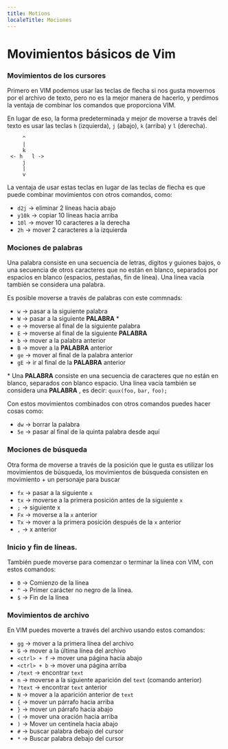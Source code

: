 ```yaml
---
title: Motions
localeTitle: Mociones
---
```

# Movimientos básicos de Vim

### Movimientos de los cursores

Primero en VIM podemos usar las teclas de flecha si nos gusta movernos por el archivo de texto, pero no es la mejor manera de hacerlo, y perdimos la ventaja de combinar los comandos que proporciona VIM.

En lugar de eso, la forma predeterminada y mejor de moverse a través del texto es usar las teclas `h` (izquierda), `j` (abajo), `k` (arriba) y `l` (derecha).
```
     ^ 
     | 
     k 
 <- h   l -> 
     j 
     | 
     v 
```

La ventaja de usar estas teclas en lugar de las teclas de flecha es que puede combinar movimientos con otros comandos, como:

*   `d2j` -> eliminar 2 líneas hacia abajo
*   `y10k` -> copiar 10 líneas hacia arriba
*   `10l` -> mover 10 caracteres a la derecha
*   `2h` -> mover 2 caracteres a la izquierda

### Mociones de palabras

Una palabra consiste en una secuencia de letras, dígitos y guiones bajos, o una secuencia de otros caracteres que no están en blanco, separados por espacios en blanco (espacios, pestañas, fin de línea). Una línea vacía también se considera una palabra.

Es posible moverse a través de palabras con este commnads:

*   `w` -> pasar a la siguiente palabra
*   `W` -> pasar a la siguiente **PALABRA** \*
*   `e` -> moverse al final de la siguiente palabra
*   `E` -> moverse al final de la siguiente **PALABRA**
*   `b` -> mover a la palabra anterior
*   `B` -> mover a la **PALABRA** anterior
*   `ge` -> mover al final de la palabra anterior
*   `gE` -> ir al final de la **PALABRA** anterior

\* Una **PALABRA** consiste en una secuencia de caracteres que no están en blanco, separados con blanco espacio. Una línea vacía también se considera una **PALABRA** , es decir: `quux(foo,` `bar,` `foo);`

Con estos movimientos combinados con otros comandos puedes hacer cosas como:

*   `dw` -> borrar la palabra
*   `5e` -> pasar al final de la quinta palabra desde aquí

### Mociones de búsqueda

Otra forma de moverse a través de la posición que le gusta es utilizar los movimientos de búsqueda, los movimientos de búsqueda consisten en movimiento + un personaje para buscar

*   `fx` -> pasar a la siguiente `x`
*   `tx` -> moverse a la primera posición antes de la siguiente `x`
*   `;` -> siguiente x
*   `Fx` -> moverse a la `x` anterior
*   `Tx` -> mover a la primera posición después de la `x` anterior
*   `,` -> x anterior

### Inicio y fin de líneas.

También puede moverse para comenzar o terminar la línea con VIM, con estos comandos:

*   `0` -> Comienzo de la línea
*   `^` -> Primer carácter no negro de la línea.
*   `$` -> Fin de la línea

### Movimientos de archivo

En VIM puedes moverte a través del archivo usando estos comandos:

*   `gg` -> mover a la primera línea del archivo
*   `G` -> mover a la última línea del archivo
*   `<ctrl> + f` -> mover una página hacia abajo
*   `<ctrl> + b` -> mover una página arriba
*   `/text` -> encontrar `text`
*   `n` -> moverse a la siguiente aparición del `text` (comando anterior)
*   `?text` -> encontrar `text` anterior
*   `N` -> mover a la aparición anterior de `text`
*   `{` -> mover un párrafo hacia arriba
*   `}` -> mover un párrafo hacia abajo
*   `(` -> mover una oración hacia arriba
*   `)` -> Mover un centinela hacia abajo
*   `#` -> buscar palabra debajo del cursor
*   `*` -> Buscar palabra debajo del cursor